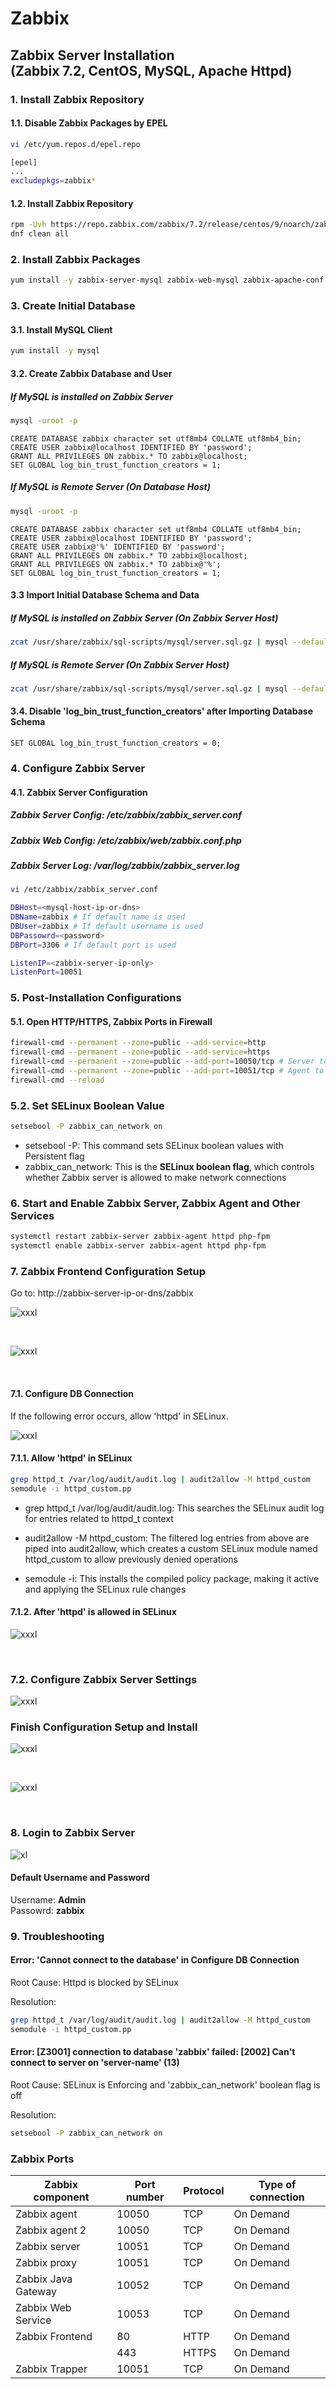 # Zabbix

## Zabbix Server Installation <br> (Zabbix 7.2, CentOS, MySQL, Apache Httpd)

### 1. Install Zabbix Repository

#### 1.1. Disable Zabbix Packages by EPEL

```bash
vi /etc/yum.repos.d/epel.repo
```

```bash
[epel]
...
excludepkgs=zabbix*
```

#### 1.2. Install Zabbix Repository

```bash
rpm -Uvh https://repo.zabbix.com/zabbix/7.2/release/centos/9/noarch/zabbix-release-latest-7.2.el9.noarch.rpm
dnf clean all
```

### 2. Install Zabbix Packages

```bash
yum install -y zabbix-server-mysql zabbix-web-mysql zabbix-apache-conf zabbix-sql-scripts zabbix-selinux-policy zabbix-agent
```

### 3. Create Initial Database

#### 3.1. Install MySQL Client

```bash
yum install -y mysql
```

#### 3.2. Create Zabbix Database and User

##### If MySQL is installed on Zabbix Server

```bash
mysql -uroot -p
```

```mysql
CREATE DATABASE zabbix character set utf8mb4 COLLATE utf8mb4_bin;
CREATE USER zabbix@localhost IDENTIFIED BY 'password';
GRANT ALL PRIVILEGES ON zabbix.* TO zabbix@localhost;
SET GLOBAL log_bin_trust_function_creators = 1;
```

##### If MySQL is Remote Server (On Database Host)

```bash
mysql -uroot -p
```

```mysql
CREATE DATABASE zabbix character set utf8mb4 COLLATE utf8mb4_bin;
CREATE USER zabbix@localhost IDENTIFIED BY 'password';
CREATE USER zabbix@'%' IDENTIFIED BY 'password';
GRANT ALL PRIVILEGES ON zabbix.* TO zabbix@localhost;
GRANT ALL PRIVILEGES ON zabbix.* TO zabbix@'%';
SET GLOBAL log_bin_trust_function_creators = 1;
```

#### 3.3 Import Initial Database Schema and Data

##### If MySQL is installed on Zabbix Server (On Zabbix Server Host)

```bash
zcat /usr/share/zabbix/sql-scripts/mysql/server.sql.gz | mysql --default-character-set=utf8mb4 -uzabbix -p zabbix
```

##### If MySQL is Remote Server (On Zabbix Server Host)

```bash
zcat /usr/share/zabbix/sql-scripts/mysql/server.sql.gz | mysql --default-character-set=utf8mb4 -h <remote_mysql_svr> -uzabbix -p zabbix
```

#### 3.4. Disable 'log_bin_trust_function_creators' after Importing Database Schema

```mysql
SET GLOBAL log_bin_trust_function_creators = 0;
```

### 4. Configure Zabbix Server

#### 4.1. Zabbix Server Configuration

##### Zabbix Server Config: /etc/zabbix/zabbix_server.conf

##### Zabbix Web Config: /etc/zabbix/web/zabbix.conf.php

##### Zabbix Server Log: /var/log/zabbix/zabbix_server.log

```bash
vi /etc/zabbix/zabbix_server.conf
```

```bash
DBHost=<mysql-host-ip-or-dns>
DBName=zabbix # If default name is used
DBUser=zabbix # If default username is used
DBPassowrd=<password>
DBPort=3306 # If default port is used

ListenIP=<zabbix-server-ip-only>
ListenPort=10051
```

### 5. Post-Installation Configurations

#### 5.1. Open HTTP/HTTPS, Zabbix Ports in Firewall

```bash
firewall-cmd --permanent --zone=public --add-service=http
firewall-cmd --permanent --zone=public --add-service=https
firewall-cmd --permanent --zone=public --add-port=10050/tcp # Server to Agent
firewall-cmd --permanent --zone=public --add-port=10051/tcp # Agent to Server
firewall-cmd --reload
```

### 5.2. Set SELinux Boolean Value

```bash
setsebool -P zabbix_can_network on
```

- setsebool -P: This command sets SELinux boolean values with Persistent flag
- zabbix_can_network: This is the **SELinux boolean flag**, which controls whether Zabbix server is allowed to make network connections

### 6. Start and Enable Zabbix Server, Zabbix Agent and Other Services

```bash
systemctl restart zabbix-server zabbix-agent httpd php-fpm
systemctl enable zabbix-server zabbix-agent httpd php-fpm
```

### 7. Zabbix Frontend Configuration Setup

Go to: http://zabbix-server-ip-or-dns/zabbix

![xxxl](https://s3.us-east-1.amazonaws.com/stephenphyo.github.io/zabbix/zabbix-installation/zabbix-01.png)

<br>

![xxxl](https://s3.us-east-1.amazonaws.com/stephenphyo.github.io/zabbix/zabbix-installation/zabbix-02.png)

<br>

#### 7.1. Configure DB Connection

If the following error occurs, allow 'httpd' in SELinux.

![xxxl](https://s3.us-east-1.amazonaws.com/stephenphyo.github.io/zabbix/zabbix-installation/zabbix-07.png)

#### 7.1.1. Allow 'httpd' in SELinux

```bash
grep httpd_t /var/log/audit/audit.log | audit2allow -M httpd_custom
semodule -i httpd_custom.pp
```

- grep httpd_t /var/log/audit/audit.log: This searches the SELinux audit log for entries related to httpd_t context
- audit2allow -M httpd_custom: The filtered log entries from above are piped into audit2allow, which creates a custom SELinux module named httpd_custom to allow previously denied operations

- semodule -i: This installs the compiled policy package, making it active and applying the SELinux rule changes

#### 7.1.2. After 'httpd' is allowed in SELinux

![xxxl](https://s3.us-east-1.amazonaws.com/stephenphyo.github.io/zabbix/zabbix-installation/zabbix-03.png)

<br>

### 7.2. Configure Zabbix Server Settings

![xxxl](https://s3.us-east-1.amazonaws.com/stephenphyo.github.io/zabbix/zabbix-installation/zabbix-04.png)

### Finish Configuration Setup and Install

![xxxl](https://s3.us-east-1.amazonaws.com/stephenphyo.github.io/zabbix/zabbix-installation/zabbix-04.png)

<br>

![xxxl](https://s3.us-east-1.amazonaws.com/stephenphyo.github.io/zabbix/zabbix-installation/zabbix-04.png)

<br>

### 8. Login to Zabbix Server

![xl](https://s3.us-east-1.amazonaws.com/stephenphyo.github.io/zabbix/zabbix-installation/zabbix-08.png)

#### Default Username and Password

Username: **Admin** <br>
Passowrd: **zabbix**

### 9. Troubleshooting

#### Error: 'Cannot connect to the database' in Configure DB Connection

Root Cause: Httpd is blocked by SELinux

Resolution:

```bash
grep httpd_t /var/log/audit/audit.log | audit2allow -M httpd_custom
semodule -i httpd_custom.pp
```

#### Error: [Z3001] connection to database 'zabbix' failed: [2002] Can't connect to server on 'server-name' (13)

Root Cause: SELinux is Enforcing and 'zabbix_can_network' boolean flag is off

Resolution:

```bash
setsebool -P zabbix_can_network on
```

### Zabbix Ports

| Zabbix component    | Port number | Protocol | Type of connection |
| ------------------- | ----------- | -------- | ------------------ |
| Zabbix agent        | 10050       | TCP      | On Demand          |
| Zabbix agent 2      | 10050       | TCP      | On Demand          |
| Zabbix server       | 10051       | TCP      | On Demand          |
| Zabbix proxy        | 10051       | TCP      | On Demand          |
| Zabbix Java Gateway | 10052       | TCP      | On Demand          |
| Zabbix Web Service  | 10053       | TCP      | On Demand          |
| Zabbix Frontend     | 80          | HTTP     | On Demand          |
|                     | 443         | HTTPS    | On Demand          |
| Zabbix Trapper      | 10051       | TCP      | On Demand          |
